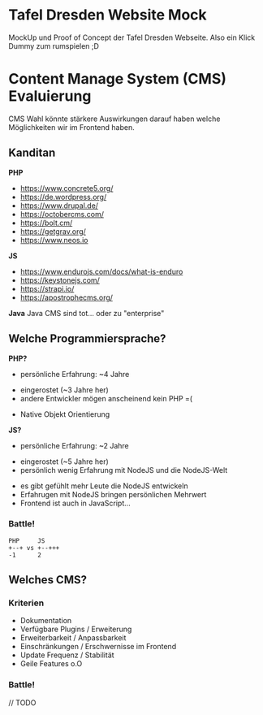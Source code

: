# Tafel Dresden Website Mock
MockUp und Proof of Concept der Tafel Dresden Webseite. Also ein Klick Dummy zum rumspielen ;D

# Content Manage System (CMS) Evaluierung
CMS Wahl könnte stärkere Auswirkungen darauf haben welche Möglichkeiten wir im Frontend haben.

## Kanditan
__PHP__
* https://www.concrete5.org/
* https://de.wordpress.org/
* https://www.drupal.de/
* https://octobercms.com/
* https://bolt.cm/
* https://getgrav.org/
* https://www.neos.io

__JS__
* https://www.endurojs.com/docs/what-is-enduro
* https://keystonejs.com/
* https://strapi.io/
* https://apostrophecms.org/

__Java__
Java CMS sind tot... oder zu "enterprise"

## Welche Programmiersprache?

__PHP?__
+ persönliche Erfahrung: ~4 Jahre 
- eingerostet (~3 Jahre her)
- andere Entwickler mögen anscheinend kein PHP =(
+ Native Objekt Orientierung

__JS?__
+ persönliche Erfahrung: ~2 Jahre
- eingerostet (~5 Jahre her)
- persönlich wenig Erfahrung mit NodeJS und die NodeJS-Welt
+ es gibt gefühlt mehr Leute die NodeJS entwickeln
+ Erfahrugen mit NodeJS bringen persönlichen Mehrwert
+ Frontend ist auch in JavaScript...

### Battle!

```
PHP     JS
+--+ vs +--+++
-1      2
```

## Welches CMS?

### Kriterien

* Dokumentation
* Verfügbare Plugins / Erweiterung
* Erweiterbarkeit / Anpassbarkeit
* Einschränkungen / Erschwernisse im Frontend
* Update Frequenz / Stabilität
* Geile Features o.O

### Battle!

// TODO



